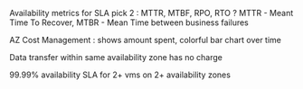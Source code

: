 Availability metrics for SLA  pick 2 : MTTR, MTBF, RPO, RTO ?  MTTR - Meant Time To Recover,  MTBR - Mean Time between business failures 

AZ Cost Management : shows amount spent, colorful bar chart over time

Data transfer within same availability zone has no charge

99.99% availability SLA for 2+ vms on 2+ availability zones
